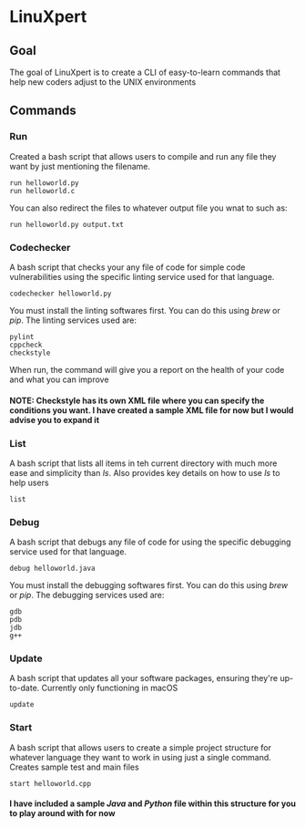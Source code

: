 # LinuXpert
## Goal
The goal of LinuXpert is to create a CLI of easy-to-learn commands that help new coders adjust to the UNIX environments
## Commands
### Run
Created a bash script that allows users to compile and run any file they want by just mentioning the filename.
```
run helloworld.py
run helloworld.c
```
You can also redirect the files to whatever output file you wnat to such as:
```
run helloworld.py output.txt
```
### Codechecker
A bash script that checks your any file of code for simple code vulnerabilities using the specific linting service used for that language.
```
codechecker helloworld.py
```
You must install the linting softwares first. You can do this using *brew* or *pip*. The linting services used are:
```
pylint
cppcheck
checkstyle
```
When run, the command will give you a report on the health of your code and what you can improve
#### NOTE: Checkstyle has its own XML file where you can specify the conditions you want. I have created a sample XML file for now but I would advise you to expand it

### List
A bash script that lists all items in teh current directory with much more ease and simplicity than *ls*. Also provides key details on how to use *ls* to help users
```
list
```

### Debug
A bash script that debugs any file of code for using the specific debugging service used for that language.
```
debug helloworld.java
```
You must install the debugging softwares first. You can do this using *brew* or *pip*. The debugging services used are:
```
gdb
pdb
jdb
g++
```

### Update
A bash script that updates all your software packages, ensuring they're up-to-date. Currently only functioning in macOS
```
update
```

### Start
A bash script that allows users to create a simple project structure for whatever language they want to work in using just a single command.
Creates sample test and main files
```
start helloworld.cpp
```

#### I have included a sample *Java* and *Python* file within this structure for you to play around with for now

